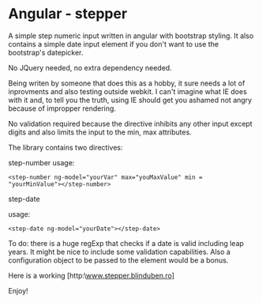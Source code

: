 Angular - stepper
=================

A simple step numeric input written in angular with bootstrap styling. It also contains a simple date input element 
if you don't want to use the bootstrap's datepicker.

No JQuery needed, no extra dependency needed.

Being writen by someone that does this as a hobby, it sure needs a lot of inprovments and also testing outside webkit.
I can't imagine what IE does with it and, to tell you the truth, using IE should get you ashamed not angry because 
of impropper rendering.

No validation required because the directive inhibits any other input except digits and also limits the input to the min, max attributes.

The library contains two directives:

step-number
usage: 

    <step-number ng-model="yourVar" max="youMaxValue" min = "yourMinValue"></step-number>

step-date

usage: 

    <step-date ng-model="yourDate"></step-date>

To do: there is a huge regExp that checks if a date is valid including leap years. It might be nice to include some validation capabilities. Also a configuration object to be passed to the element would be a bonus.

Here is a working [http:\\www.stepper.blinduben.ro]

Enjoy!
